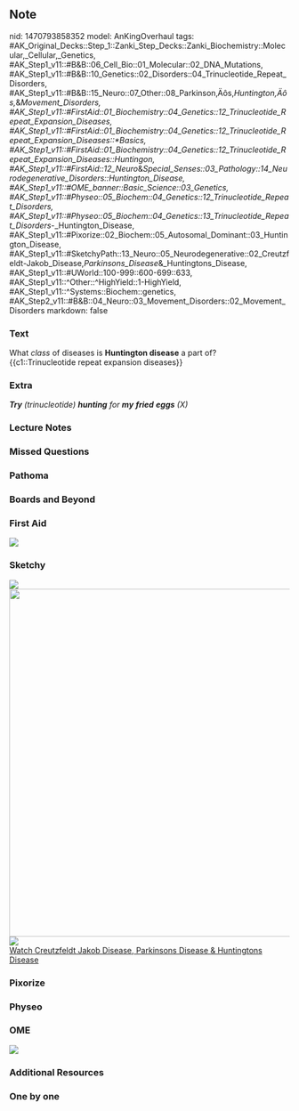 ## Note
nid: 1470793858352
model: AnKingOverhaul
tags: #AK_Original_Decks::Step_1::Zanki_Step_Decks::Zanki_Biochemistry::Molecular,_Cellular,_Genetics, #AK_Step1_v11::#B&B::06_Cell_Bio::01_Molecular::02_DNA_Mutations, #AK_Step1_v11::#B&B::10_Genetics::02_Disorders::04_Trinucleotide_Repeat_Disorders, #AK_Step1_v11::#B&B::15_Neuro::07_Other::08_Parkinson‚Äôs,_Huntington‚Äôs,_&_Movement_Disorders, #AK_Step1_v11::#FirstAid::01_Biochemistry::04_Genetics::12_Trinucleotide_Repeat_Expansion_Diseases, #AK_Step1_v11::#FirstAid::01_Biochemistry::04_Genetics::12_Trinucleotide_Repeat_Expansion_Diseases::*Basics, #AK_Step1_v11::#FirstAid::01_Biochemistry::04_Genetics::12_Trinucleotide_Repeat_Expansion_Diseases::Huntingon, #AK_Step1_v11::#FirstAid::12_Neuro_&_Special_Senses::03_Pathology::14_Neurodegenerative_Disorders::Huntington_Disease, #AK_Step1_v11::#OME_banner::Basic_Science::03_Genetics, #AK_Step1_v11::#Physeo::05_Biochem::04_Genetics::12_Trinucleotide_Repeat_Disorders, #AK_Step1_v11::#Physeo::05_Biochem::04_Genetics::13_Trinucleotide_Repeat_Disorders_-_Huntington_Disease, #AK_Step1_v11::#Pixorize::02_Biochem::05_Autosomal_Dominant::03_Huntington_Disease, #AK_Step1_v11::#SketchyPath::13_Neuro::05_Neurodegenerative::02_Creutzfeldt-Jakob_Disease,_Parkinsons_Disease_&_Huntingtons_Disease, #AK_Step1_v11::#UWorld::100-999::600-699::633, #AK_Step1_v11::^Other::^HighYield::1-HighYield, #AK_Step1_v11::^Systems::Biochem::genetics, #AK_Step2_v11::#B&B::04_Neuro::03_Movement_Disorders::02_Movement_Disorders
markdown: false

### Text
<div>
  <div>
    What <i>class</i> of diseases is <b>Huntington disease</b> a
    part of?
  </div>
  <div>
    {{c1::Trinucleotide repeat expansion diseases}}
  </div>
</div>

### Extra
<i><b>Try</b> (trinucleotide) <b>hunting</b> for <b>my</b>
<b>fried</b> <b>eggs</b> (X)</i>

### Lecture Notes


### Missed Questions


### Pathoma


### Boards and Beyond


### First Aid
<img src="tmpiUobkz.png">

### Sketchy
<div><img src="Screen%20Shot%202020-03-14%20at%208.08.23%20PM.JPG"
class="resizer"><img src=
"Screen%20Shot%202020-03-14%20at%208.08.30%20PM.JPG" class=
"resizer" style="width: 625px;"><img src=
"Zoverall%20picture%20(103)_1566160514431.JPG" class=
"resizer"></div><a href=
"https://dashboard.sketchy.com/study/medical/courses/medical-pathophysiology/units/medical-pathophysiology-neuro/videos/medical-pathophysiology-neuro-neurodegenerative-creutzfeldt-jakob-disease-parkinsons-disease-and-huntingtons-disease?utm_source=anki&utm_medium=partnership&utm_campaign=february_update&utm_content=medical">Watch
Creutzfeldt Jakob Disease, Parkinsons Disease & Huntingtons
Disease</a>

### Pixorize


### Physeo


### OME
<div class="ome-widget">
  <a href="https://onlinemeded.org/spa/genetics?ref=anki"><img src=
  "_OME_AnkiFlashcards_Topic_6.png"></a>
</div>

### Additional Resources


### One by one

